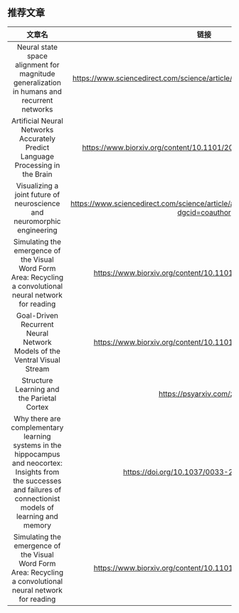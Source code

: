 ## 推荐文章
|文章名 | 链接 | 
| :---: | :---: | 
| Neural state space alignment for magnitude generalization in humans and recurrent networks | https://www.sciencedirect.com/science/article/abs/pii/S0896627321000787 | 
| Artificial Neural Networks Accurately Predict Language Processing in the Brain | https://www.biorxiv.org/content/10.1101/2020.06.26.174482v1?rss=1 | 
| Visualizing a joint future of neuroscience and neuromorphic engineering | https://www.sciencedirect.com/science/article/abs/pii/S089662732100009X?dgcid=coauthor | 
| Simulating the emergence of the Visual Word Form Area: Recycling a convolutional neural network for reading | https://www.biorxiv.org/content/10.1101/2021.02.15.431235v1 | 
| Goal-Driven Recurrent Neural Network Models of the Ventral Visual Stream | https://www.biorxiv.org/content/10.1101/2021.02.17.431717v1 | 
| Structure Learning and the Parietal Cortex  | https://psyarxiv.com/zfxj2/  | 
|  Why there are complementary learning systems in the hippocampus and neocortex: Insights from the successes and failures of connectionist models of learning and memory |  https://doi.org/10.1037/0033-295X.102.3.419 | 
| Simulating the emergence of the Visual Word Form Area: Recycling a convolutional neural network for reading  | https://www.biorxiv.org/content/10.1101/2021.02.15.431235v2  | 
